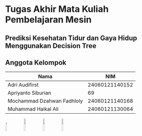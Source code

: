 # Tugas Akhir Mata Kuliah Pembelajaran Mesin

## Prediksi Kesehatan Tidur dan Gaya Hidup Menggunakan Decision Tree

## Anggota Kelompok

| Nama                       | NIM            |
| -------------------------- | -------------- |
| Adri Audifirst             | 24060121140152 |
| Apriyanto Siburian         | 69             |
| Mochammad Dzahwan Fadhloly | 24060121140168 |
| Muhammad Haikal Ali        | 24060121130064 |

<img src="https://github.com/hanyaseorangpelajar.png" width="10%" height="10%" align="left" style="margin-right: 10px; border-radius:100px;"/>
<img src="https://github.com/mdzahwan21.png" width="10%" height="10%" align="left" style="margin-right: 10px;"/>
<img src="https://github.com/haikalass.png" width="10%" height="10%" align="left" style="margin-right: 10px;"/>
<img src="https://github.com/aprilrian.png" width="10%" height="10%" align="left" style="margin-right: 10px;"/>
